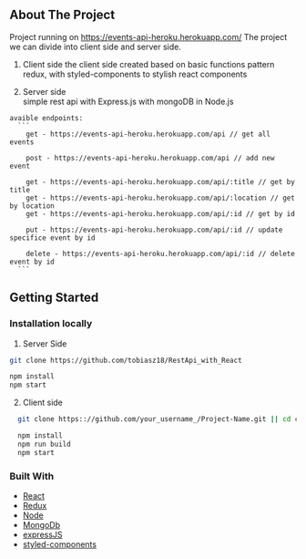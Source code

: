<!-- ABOUT THE PROJECT -->
## About The Project
  Project running on https://events-api-heroku.herokuapp.com/ 
  The project we can divide into client side and server side.
  
  1. Client side
    the client side created based on basic functions pattern redux, 
    with styled-components to stylish react components 

  2. Server side   
    simple rest api with Express.js with mongoDB in Node.js

    avaible endpoints:
      ```
        get - https://events-api-heroku.herokuapp.com/api // get all events

        post - https://events-api-heroku.herokuapp.com/api // add new event 
        
        get - https://events-api-heroku.herokuapp.com/api/:title // get by title
        get - https://events-api-heroku.herokuapp.com/api/:location // get by location
        get - https://events-api-heroku.herokuapp.com/api/:id // get by id

        put - https://events-api-heroku.herokuapp.com/api/:id // update specifice event by id

        delete - https://events-api-heroku.herokuapp.com/api/:id // delete event by id
      ```

<!-- GETTING STARTED -->
## Getting Started

### Installation locally

1. Server Side
  ```sh
  git clone https://github.com/tobiasz18/RestApi_with_React

  npm install 
  npm start

  ```

2. Client side
```sh
  git clone https:://github.com/your_username_/Project-Name.git || cd client

  npm install 
  npm run build
  npm start

```

### Built With

* [React](https://reactjs.org/)
* [Redux](https://redux.js.org/)
* [Node](https://nodejs.org/)
* [MongoDb](https://www.mongodb.com/)
* [expressJS](https://expressjs.com/)
* [styled-components](https://www.styled-components.com/)




















